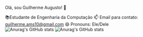 Olá, sou Guilherme Augusto! 👋

📚Estudante de Engenharia da Computação
📫 Email para contato: guilherme.ams10@gmail.com
😄 Pronouns: Ele/Dele
![Anurag's GitHub stats](https://github-readme-stats.vercel.app/api?username=Guiggs67&show_icons=true$theme=radical)
![Anurag's GitHub stats](https://github-readme-stats.vercel.app/api?username=Guiggs67&show_icons=true&theme=radical)
